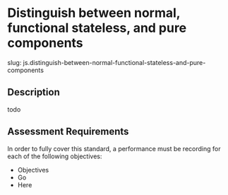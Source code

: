 # Distinguish between normal, functional stateless, and pure components

slug: js.distinguish-between-normal-functional-stateless-and-pure-components

## Description
todo

## Assessment Requirements
In order to fully cover this standard, a performance must be recording for each of the following objectives:

- Objectives
- Go
- Here